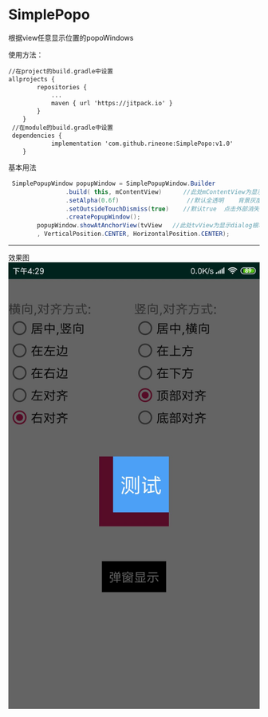 # SimplePopo
根据view任意显示位置的popoWindows


使用方法：
```
//在project的build.gradle中设置
allprojects {
		repositories {
			...
			maven { url 'https://jitpack.io' }
		}
	}
 //在module的build.gradle中设置
 dependencies {
	        implementation 'com.github.rineone:SimplePopo:v1.0'
	}
```
基本用法
```java
 SimplePopupWindow popupWindow = SimplePopupWindow.Builder
                .build( this, mContentView)      //此处mContentView为显示dialog View
                .setAlpha(0.6f)                   //默认全透明    背景灰度
                .setOutsideTouchDismiss(true)    //默认true  点击外部消失
                .createPopupWindow();
        popupWindow.showAtAnchorView(tvView   //此处tvView为显示dialog根本此tvView来进行显示的位置
        , VerticalPosition.CENTER, HorizontalPosition.CENTER);
```
****
效果图
![Alt text](/app/src/main/res/drawable/ces.jpg)


